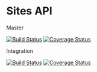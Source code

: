 Sites API
=====

Master

[![Build Status](https://travis-ci.org/henriquecf/Sites.svg?branch=master)](https://travis-ci.org/henriquecf/Sites)
[![Coverage Status](https://coveralls.io/repos/henriquecf/Sites/badge.png?branch=master)](https://coveralls.io/r/henriquecf/Sites?branch=master)

Integration

[![Build Status](https://travis-ci.org/henriquecf/Sites.svg?branch=integration)](https://travis-ci.org/henriquecf/Sites)
[![Coverage Status](https://coveralls.io/repos/henriquecf/Sites/badge.png?branch=integration)](https://coveralls.io/r/henriquecf/Sites?branch=integration)
